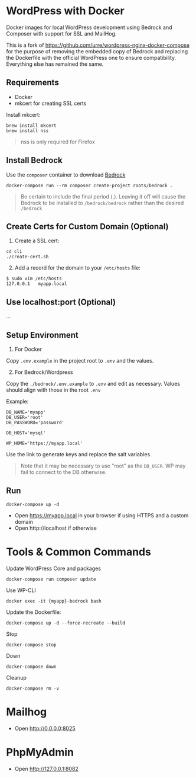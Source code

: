 # WordPress with Docker

Docker images for local WordPress development using Bedrock and Composer with support for SSL and MailHog.

This is a fork of https://github.com/urre/wordpress-nginx-docker-compose for the purpose of removing
the embedded copy of Bedrock and replacing the Dockerfile with the official WordPress one to ensure
compatibility. Everything else has remained the same.

## Requirements

* Docker
* mkcert for creating SSL certs

Install mkcert:
```
brew install mkcert
brew install nss
```
> nss is only required for Firefox

## Install Bedrock

Use the `composer` container to download [Bedrock](https://roots.io/bedrock/docs/installation/)
```
docker-compose run --rm composer create-project roots/bedrock .
```
> Be certain to include the final period (.). Leaving it off will cause the Bedrock to be installed
> to `/bedrock/bedrock` rather than the desired `/bedrock`

## Create Certs for Custom Domain (Optional)
1. Create a SSL cert:
```
cd cli
./create-cert.sh
```

2. Add a record for the domain to your `/etc/hosts` file:
```
$ sudo vim /etc/hosts
127.0.0.1   myapp.local
```

## Use localhost:port (Optional)
...

## Setup Environment 

1. For Docker

Copy `.env.example` in the project root to `.env` and the values.

2. For Bedrock/Wordpress

Copy the `./bedrock/.env.example` to `.env` and edit as necessary. Values should align with those in the root `.env`

Example:

```
DB_NAME='myapp'
DB_USER='root'
DB_PASSWORD='password'

DB_HOST='mysql'

WP_HOME='https://myapp.local'
```

Use the link to generate keys and replace the salt variables.

> Note that it may be necessary to use "root" as the `DB_USER`. WP may fail to connect to the DB otherwise.

## Run

```
docker-compose up -d
```

* Open https://myapp.local in your browser if using HTTPS and a custom domain
* Open http://localhost if otherwise

# Tools & Common Commands

Update WordPress Core and packages
```
docker-compose run composer update
```

Use WP-CLI
```
docker exec -it {myapp}-bedrock bash
```

Update the Dockerfile:
```
docker-compose up -d --force-recreate --build
```

Stop
```
docker-compose stop
```

Down
```
docker-compose down
```

Cleanup
```
docker-compose rm -v
```

# Mailhog

* Open http://0.0.0.0:8025

# PhpMyAdmin

* Open http://127.0.0.1:8082